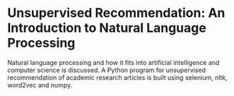 # Unsupervised Recommendation: An Introduction to Natural Language Processing 
Natural language processing and how it fits into artificial intelligence and computer science is discussed. A Python program for unsupervised recommendation of academic research articles is built using selenium, nltk, word2vec and numpy.
